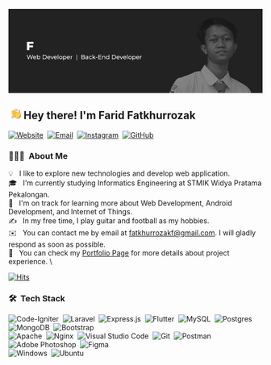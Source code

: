 ![BannerGIF](./profile.gif)


### <img src="./hand.gif" width='30' align="left"/> <h2>Hey there! I'm Farid Fatkhurrozak</h2> 
[![Website](https://img.shields.io/badge/vard.my.id-0a7d29?style=for-the-badge&logo=google-chrome&logoColor=white)](http://vard.my.id)&nbsp;
[![Email](https://img.shields.io/badge/fatkhurrozakf@gmail.com-9e0b06?style=for-the-badge&logo=gmail&logoColor=white)](mailto:fatkhurrozakf@gmail.com)&nbsp;
[![Instagram](https://img.shields.io/badge/vard.rz-a010cc?style=for-the-badge&logo=Instagram&logoColor=white)](http://instagram.com/vard.rz)&nbsp;
[![GitHub](https://img.shields.io/badge/vardrz-000000?logo=github&logoColor=white&style=for-the-badge)](https://github.com/vardrz)

### 👨🏻‍💻 &nbsp;About Me
💡 &nbsp; I like to explore new technologies and develop web application. \
🎓 &nbsp; I'm currently studying Informatics Engineering at STMIK Widya Pratama Pekalongan. \
🌱 &nbsp; I'm on track for learning more about Web Development, Android Development, and Internet of Things. \
✍️ &nbsp; In my free time, I play guitar and football as my hobbies. \
✉️ &nbsp; You can contact me by email at fatkhurrozakf@gmail.com. I will gladly respond as soon as possible. \
📄 &nbsp; You can check my [Portfolio Page](http://vard.my.id) for more details about project experience. \

[![Hits](https://hits.seeyoufarm.com/api/count/incr/badge.svg?url=https%3A%2F%2Fgithub.com%2Fvardrz&count_bg=%23078c09&title_bg=%23555555&icon=&icon_color=%23E7E7E7&title=View&edge_flat=true)](https://hits.seeyoufarm.com)


### 🛠 &nbsp;Tech Stack
![Code-Igniter](https://img.shields.io/badge/CodeIgniter-%23EF4223.svg?style=for-the-badge&logo=codeIgniter&logoColor=white)&nbsp;
![Laravel](https://img.shields.io/badge/laravel-%23FF2D20.svg?style=for-the-badge&logo=laravel&logoColor=white)&nbsp;
![Express.js](https://img.shields.io/badge/express.js-%23404d59.svg?style=for-the-badge&logo=express&logoColor=%2361DAFB)&nbsp;
![Flutter](https://img.shields.io/badge/Flutter-%2302569B.svg?style=for-the-badge&logo=Flutter&logoColor=white)&nbsp;
![MySQL](https://img.shields.io/badge/mysql-%2300f.svg?style=for-the-badge&logo=mysql&logoColor=white)&nbsp;
![Postgres](https://img.shields.io/badge/postgres-%23316192.svg?style=for-the-badge&logo=postgresql&logoColor=white)&nbsp;
![MongoDB](https://img.shields.io/badge/MongoDB-%234ea94b.svg?style=for-the-badge&logo=mongodb&logoColor=white)&nbsp;
![Bootstrap](https://img.shields.io/badge/bootstrap-%23563D7C.svg?style=for-the-badge&logo=bootstrap&logoColor=white) \
![Apache](https://img.shields.io/badge/apache-%23D42029.svg?style=for-the-badge&logo=apache&logoColor=white)&nbsp;
![Nginx](https://img.shields.io/badge/nginx-%23009639.svg?style=for-the-badge&logo=nginx&logoColor=white)&nbsp;
![Visual Studio Code](https://img.shields.io/badge/Visual%20Studio%20Code-0078d7.svg?style=for-the-badge&logo=visual-studio-code&logoColor=white)&nbsp;
![Git](https://img.shields.io/badge/git-%23F05033.svg?style=for-the-badge&logo=git&logoColor=white)&nbsp;
![Postman](https://img.shields.io/badge/Postman-FF6C37?style=for-the-badge&logo=postman&logoColor=white)&nbsp;
![Adobe Photoshop](https://img.shields.io/badge/adobe%20photoshop-%2331A8FF.svg?style=for-the-badge&logo=adobe%20photoshop&logoColor=white)&nbsp;
![Figma](https://img.shields.io/badge/figma-%23F24E1E.svg?style=for-the-badge&logo=figma&logoColor=white) \
![Windows](https://img.shields.io/badge/Windows-0078D6?style=for-the-badge&logo=windows&logoColor=white)&nbsp;
![Ubuntu](https://img.shields.io/badge/Ubuntu-E95420?style=for-the-badge&logo=ubuntu&logoColor=white)&nbsp;

